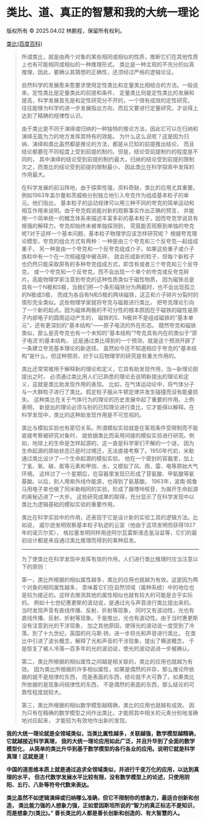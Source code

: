 # 类比、道、真正的智慧和我的大统一理论

版权所有 © 2025.04.02 林鹏程，保留所有权利。

[类比(百度百科)](https://baike.baidu.com/item/%E7%B1%BB%E6%AF%94/8046866)

> 所谓类比，就是由两个对象的某些相同或相似的性质，推断它们在其他性质上也有可能相同或相似的一种推理形式。
> 类比是一种主观的不充分的似真推理，因此，要确认其猜想的正确性，还须经过严格的逻辑论证。
> 
> 自然科学的发展愈来愈要求使用定性类比和定量类比相结合的方法。一般说来，定性类比是定量类此的前提和条件，
> 定量类比则是定性类比的发展和提高，科学发展首先是和定性研究分不开的，一个很有成效的定性研究，
> 往往能够为科学的进一步发展指出方向，而后又要进行定量研究，才谈得上达到了精确的规律性认识。
>
> 由于类比是不同于演绎或归纳的一种独特的推论方法，因此它可以在归纳和演绎无能为力的地方发挥其特有的效能。
> 为什么这么说呢？这是因为归纳、演绎和类比虽然都是推论的方法，都是从已知的前提推出结论，
> 而且结论都要在不同程度上受到前提的制约。但是，结论受前提制约的程度是不同的，
> 其中演绎的结论受到前提的制约最大，归纳的结论受到前提的限制次之，而类比的结论受到前提的限制最小，
> 因此类比在科学探索中发挥的作用最大。
> 
> 在科学发展的前沿阵地，由于探索性强，资料奇缺，类比的应用尤其重要。
> 例如1963年盖尔曼和茨威格分别独立地引入夸克作为组成基本粒子的单元。他们指出，
> 基本粒子的运动规律可以用三种不同的夸克的简单运动和相互作用来说明。由于夸克假说能对新的观察事实作出正确的预言，
> 并能用一个简单统一的概念体系来描述丰富多彩的基本粒子，因而夸克学说具有根强的解释力，夸克却始终未被单独探测到，
> 究竟能否观察到单独的夸克呢?对于这样一个基本问题，基本粒子物理学应该怎样研究呢？
> 根据夸克理论模型，夸克的组合方式有两种：一种是由三个夸克和三个反夸克—起组成重子，
> 另一种是由一个夸克和一个反夸克组成介子。如果这些重子或介子族粒中有一个在一次核碰撞中被击碎，
> 就会形成新的粒子，但每个新粒子也仍然只能采取原有的多种夸克组成方式，即含有或者三个夸克和三个反夺克，
> 或一个夸克和一个反夸克，而不会出现一个单个的夸克或反夸克碎片。高能物理学家注意到夸克的这种性质类似于磁性物质，
> 因为磁铁总是具有一个N极和S极，当我们把—个条形磁铁分为两截时，也不会出现孤立的N极或S极，
> 而成为各自有N和S极的两块磁铁，这正和介子碎片分裂时的情形完全类似。这些物理学家就将夸克与磁极进行类比，
> 把夸克理论引向了一个新的起点。因为磁体两极的不可分性的根本原因在于磁铁的磁性是原子内部电子的圆周运动产生的，
> 磁铁的S、N极并不是组成磁铁的“基本单元”，还有更深刻的“基本结构”——原子电流的外在形态。
> 既然夸克和磁铁类似，那么是否夸克也有一个未知的“基本结构”?夸克具有内在的类似于“原子电流’的基本结构，
> 这是通过类比得到的一个预测，就是这个预测开辟了一条建立夸克基本理论的新途径。
> 虽然如今还不知道相应于夸克的“基本结构”是什么，但这种预测，对于以后物理学的研究是有重大作用的。
> 
> 类比还常常被用于解释新的理论和定义，它具有助发现作用，当—新理论刚提出之时，
> 必须通过类比用人们已熟悉的理论去说明新提出的理论和定义，这就是类比助发现作用的表现。
> 比如，在气体运动论中，将气体分子与一大群粒子进行了类比。假定粒子服从牛顿定律并发生碰撞而没有能量损失。
> 这种类比在关于气体行为的理论的历史发展中起了重要的作用。上例表明，
> 新提出的理论必须与别的已知理论进行类比，它才能得以解释。在科学发现中，类比的这种助发现作用是不可忽视的。
> 
> 类比与模拟实验也有密切关系。所谓模拟实验就是在客观条件受限制而不能直接考察被研究对象时，
> 就依据类比而采用间接的模拟实验进行研究。例如，地球上的生命是怎样起源的，这一直是科学家们不解的一个谜，
> 因为生命起源的原始状态已是时过境迁，无法直接考察了。1950年代初，米勒通过类比设计了—个生命起源的模拟实验。
> 他在一个密封的容器里，加上了氢、氧、碳、氮等元素和甲烷、水，又模拟了风、雨、雷、电等原始大气环境。
> 这样过了一个星期后，在容器里发现已形成了苷氨酸、甲氨酸等氨基酸。以后，别人用紫外线作能源，也得到了氨基酸。
> 1963年，波南·佩鲁马用电子束也做了同米勒相同的实验，形成了腺嘌呤核苷，为揭开生命起源的奥秘迈进了一大步。
> 这些研究成果的取得，充分显示了在科学发现中以类比为逻辑基础的模拟实验的重要作用。
> 
> 类比在科学实验中的作用，还表现于它是设计新的实验工具的逻辑方法。比如说，
> 威尔逊发明观察基本粒子轨迹的云室（他由于这项发明而获得1927年的诺贝尔奖），
> 格拉塞发明同样用途阿尔瓦雷斯液态氢浴盆等，它们的最初设计都是来自通过类比推理而得到的某种启发。
> 
> -------
> 
> 为了使类比在科学发现中发挥有效的作用，人们进行类比推理时应当注意以下的原则：
> 
> 第一，类比所根据的相似属性越多，类比的应用也就越为有效。这是因为两个对象的相同属性越多，
> 意味着它们在自然领域（属种系统）中的地位也是较为接近的。这样去推测其他的属性相似也就有较大的可能是合乎实际的。
> 例如十七世纪惠更斯的波动说，是通过光与声音进行类比提出来的。当时发现声音有直线传播、反射、折射等现象，
> 同时又有波动性，光也有直线传播、反射、折射等现象。于是推出，光也有波动性。由于当时惠更斯没有注意到光的干涉现象，
> 加之其他原因，使得光的波动说一度受到了冷落。到了十九世纪，英国的托马斯·扬，进一步将光和声音进行类比，
> 在类比中引进了波长概念，解释了光和声音的干涉现象，提出了横波概念，
> 于是恢复了被人冷落—百多年的光的波动说，使光的波动说进一步被确认。
> 
> 第二，类比所根据的相似属性之间越是相关联的，类比的应用也就越为有效。
> 因为类比所根据的许多相似属性，如果是偶然的并存，那么推论所依据的就不是规律的东西，
> 而是表面的东西，结论就不大可靠了。如果类比所依据的是现象间规律性的东西，
> 不是偶然的表面的东西，那么结论的可靠性程度就较大。
> 
> 第三，类比所根据的相似数学模型越精确，类比的应用也就越有成效。
> 因为只有在精确的数学模型之间作出类比，才能把其中相关的元素分别地准确地对应起来，
> 才能较为有效地作出新的发现。

**我的大统一理论就是全领域类似，当类比属性越多，关联越强，数学模型越精确，它就越接近科学真理，
我的大统一理论应用如此广泛，并且升华到了全面的数学模型化，
从简单的类比升华到基于数学模型的各行各业的应用。说明它就是科学真理！这就是道！**

**中国的道思维本质上就是通过追求全领域类似，并进行千变万化的应用，以达到真理的水平，
但古代数学发展水平比较有限，没有数学模型上的论述，只使用阴阳、五行、八卦等符号代数来表达。**

**类比虽然不如逻辑演绎或归纳哪么准确，但它不限制你的想象力，最适合创新和创造，
类比能力强的人想象力强，正如爱因斯坦所说的“智力的真正标志不是知识，而是想象力(类比)。”
善长类比的人都是善长创新和创造的、有大智慧的人。**
